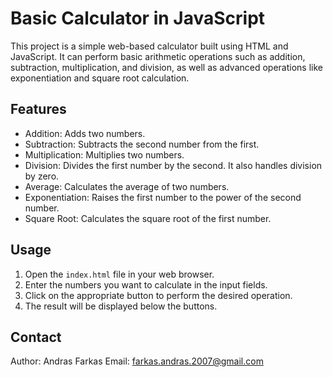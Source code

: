 Basic Calculator in JavaScript
===============================

This project is a simple web-based calculator built using HTML and JavaScript. It can perform basic arithmetic operations such as addition, subtraction, multiplication, and division, as well as advanced operations like exponentiation and square root calculation.

Features
--------
- Addition: Adds two numbers.
- Subtraction: Subtracts the second number from the first.
- Multiplication: Multiplies two numbers.
- Division: Divides the first number by the second. It also handles division by zero.
- Average: Calculates the average of two numbers.
- Exponentiation: Raises the first number to the power of the second number.
- Square Root: Calculates the square root of the first number.

Usage
-----
1. Open the `index.html` file in your web browser.
2. Enter the numbers you want to calculate in the input fields.
3. Click on the appropriate button to perform the desired operation.
4. The result will be displayed below the buttons.

Contact
-------
Author: Andras Farkas
Email: farkas.andras.2007@gmail.com
